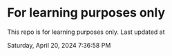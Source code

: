 # For learning purposes only
This repo is for learning purposes only.
Last updated at

Saturday, April 20, 2024 7:36:58 PM

